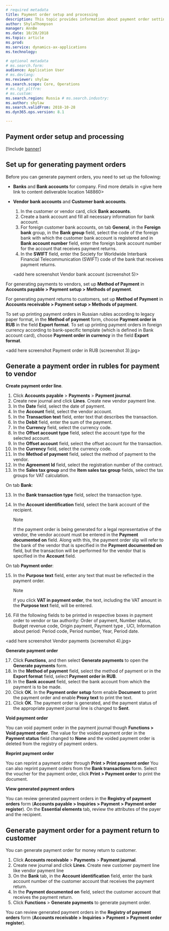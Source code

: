 ```yaml
---
# required metadata
title: Payment order setup and processing 
description: This topic provides information about payment order settings and processing for Russia. 
author: ShylaThompson
manager: AnnBe
ms.date: 10/28/2018
ms.topic: article
ms.prod: 
ms.service: dynamics-ax-applications
ms.technology: 

# optional metadata
# ms.search.form:  
audience: Application User
# ms.devlang: 
ms.reviewer: shylaw
ms.search.scope: Core, Operations
# ms.tgt_pltfrm: 
# ms.custom: 
ms.search.region: Russia # ms.search.industry: 
ms.author: shylaw
ms.search.validFrom: 2018-10-28
ms.dyn365.ops.version: 8.1

---
```


## Payment order setup and processing

[!include [banner](../includes/banner.md)]

## Set up for generating payment orders

Before you can generate payment orders, you need to set up the following:
-	**Banks** and **Bank accounts** for company. Find more details in <Local settings and requisites for Bank module> <give here link to content deliverable location 148860>

-	**Vendor bank accounts** and **Customer bank accounts**.

    1.	In the customer or vendor card, click **Bank accounts**. 
    2.	Create a bank account and fill all necessary information for bank account. 
    3.	For foreign customer bank accounts, on tab **General**, in the **Foreign bank** group, in the **Bank group** field, select the code of the foreign bank with which the customer bank account is registered and in **Bank account number** field, enter the foreign bank account number for the account that receives payment returns.
    4.	In the **SWIFT** field, enter the Society for Worldwide Interbank Financial Telecommunication (SWIFT) code of the bank that receives payment returns.

     <add here screenshot Vendor bank account (screenshot 5)>

For generating payments to vendors, set up **Method of Payment** in **Accounts payable > Payment setup > Methods of payment**. 

For generating payment returns to customers, set up **Method of Payment** in **Accounts receivable > Payment setup > Methods of payment**.

To set up printing payment orders in Russian rubles according to legacy paper format, in the **Method of payment** form, choose **Payment order in RUB** in the field **Export format**.
To set up printing payment orders in foreign currency according to bank-specific template (which is defined in Bank account card), choose **Payment order in currency** in the field **Export format**.

<add here screenshot Payment order in RUB (screenshot 3).jpg>



## Generate a payment order in rubles for payment to vendor

**Create payment order line**.
1.  Click **Accounts payable** \> **Payments** \> **Payment journal**.
2.  Create new journal and click **Lines**. Create new vendor payment line. 
3.  In the **Date** field, select the date of payment.
4.  In the **Account** field, select the vendor account.
5.  In the **Transaction text** field, enter text that describes the transaction.
6.  In the **Debit** field, enter the sum of the payment.
7.	In the **Currency** field, select the currency code.
7.  In the **Offset account type** field, select the account type for the selected account.
8.  In the **Offset account** field, select the offset account for the transaction.
9.  In the **Currency** field, select the currency code.
10. In the **Method of payment** field, select the method of payment to the vendor.
11. In the **Agreement Id** field, select the registration number of the contract.
12. In the **Sales tax group** and the **Item sales tax group** fields, select the tax groups for VAT calculation.

On tab **Bank**:

13. In the **Bank transaction type** field, select the transaction type.
14. In the **Account identification** field, select the bank account of the recipient.
    
    > [!NOTE]
    > If the payment order is being generated for a legal representative of the vendor, the vendor account must be entered in the **Payment documented on** field. Along with this, the payment order slip will refer to the bank of the vendor that is specified in the **Payment documented on** field, but the transaction will be performed for the vendor that is specified in the **Account** field.

On tab **Payment order**:

15. In the **Purpose text** field, enter any text that must be reflected in the payment order.
    
    > [!NOTE]
    > If you click **VAT in payment order**, the text, including the VAT amount in the **Purpose text** field, will be entered.
    
16. Fill the following fields to be printed in respective boxes in payment order to vendor or tax authority: Order of payment, Number status, Budget revenue code, Origin payment, Payment type , UCI, Information about period: Period code, Period number, Year, Period date.

<add here screenshot Vendor payments (screenshot 4).jpg>

**Generate payment order**

17. Click **Functions**, and then select **Generate payments** to open the **Generate payments** form.
18. In the **Method of payment** field, select the method of payment or in the **Export format** field, select **Payment order in RUB**.
19. In the **Bank account** field, select the bank account from which the payment is to be made.
20. Click **OK**. In the **Payment order setup** form enable **Document** to print the payment order and enable **Proxy text** to print the text.
21. Click **OK**. The payment order is generated, and the payment status of the appropriate payment journal line is changed to **Sent**.

**Void payment order**

You can void payment order in the payment journal though **Functions > Void payment order**. The value for the voided payment order in the **Payment status** field changed to **None** and the voided payment order is deleted from the registry of payment orders.

**Reprint payment order**

You can reprint a payment order through **Print > Print payment order**
You can also reprint payment orders from the **Bank transactions** form. Select the voucher for the payment order, click **Print > Payment order** to print the document.


**View generated payment orders**

You can review generated payment orders in the **Registry of payment orders** form (**Accounts payable > Inquiries > Payment > Payment order register**).
On the **Essential elements** tab, review the attributes of the payer and the recipient.


## Generate payment order for a payment return to customer

You can generate payment order for money return to customer.

1.  Click **Accounts receivable** \> **Payments** \> **Payment journal**.
2.  Create new journal and click **Lines**. Create new customer payment line like vendor payment line
3.  On the **Bank** tab, in the **Account identification** field, enter the bank account number of the customer account that receives the payment return.
4.  In the **Payment documented on** field, select the customer account that receives the payment return.
5.  Click **Functions** \> **Generate payments** to generate payment order.

You can review generated payment orders in the **Registry of payment orders** form (**Accounts receivable > Inquiries > Payment > Payment order register**).

